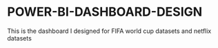 # POWER-BI-DASHBOARD-DESIGN
This is the dashboard I designed for FIFA world cup datasets and netflix datasets
